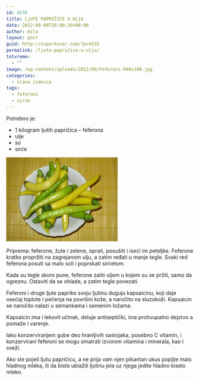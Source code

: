 ```yaml
---
id: 4235
title: LjUTE PAPRIČICE U ULjU
date: 2012-09-08T16:09:39+00:00
author: mila
layout: post
guid: http://superkuvar.com/?p=4235
permalink: /ljute-papričice-u-ulju/
totvreme:
  - ""
image: /wp-content/uploads/2012/09/Feferoni-940x198.jpg
categories:
  - slana zimnica
tags:
  - feferoni
  - sirće
---
```

Potrebno je:

  * 1 kilogram ljutih papričica &#8211; feferona
  * ulje
  * so
  * sirće

<img class="alignnone size-medium wp-image-4236" title="Feferoni" src="/wp-content/uploads/2012/09/Feferoni-300x225.jpg" alt="" width="300" height="225" /> 

Priprema: feferone, žute i zelene, oprati, posušiti i iseći im peteljke. Feferone kratko propržiti na zagrejanom ulju, a zatim ređati u manje tegle. Svaki red feferona posuti sa malo soli i poprskati sirćetom.

Kada su tegle skoro pune, feferone zaliti uljem u kojem su se pržili, samo da ogreznu. Ostaviti da se ohlade, a zatim tegle povezati.

Feferoni i druge ljute paprike svoju ljutinu duguju kapsaicinu, koji daje osećaj toplote i pečenja na površini kože, a naročito na sluzokoži. Kapsaicin se naročito nalazi u semankama i semenim ložama.

Kapsaicin ima i lekovit učinak, deluje antiseptički, ima protivupalno dejstvo a pomaže i varenje.

Iako konzerviranjem gube deo hranljivih sastojaka, posebno C vitamin, i konzervirani feferoni se mogu smatrati izvorom vitamina i minerala, kao i sveži.

Ako ste pojeli ljutu papričicu, a ne prija vam njen pikantan ukus popijte malo hladnog mleka, ili da biste ublažili ljutinu jela uz njega jedite hladno kiselo mleko.